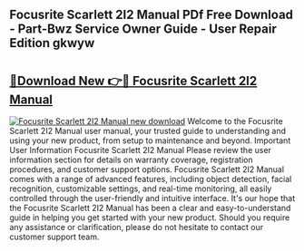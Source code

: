 ## Focusrite Scarlett 2I2 Manual PDf Free Download - Part-Bwz Service Owner Guide - User Repair Edition gkwyw

# <h2><a href="http://bc37754.oget.top/?id=Focusrite+Scarlett+2I2+Manual">🔗Download New 👉🔴 Focusrite Scarlett 2I2 Manual</a></h2>

[![Focusrite Scarlett 2I2 Manual new download](https://i.imgur.com/5g1atiW.png)](http://bc37754.oget.top/?id=Focusrite+Scarlett+2I2+Manual)
Welcome to the Focusrite Scarlett 2I2 Manual user manual, your trusted guide to understanding and using your new product, from setup to maintenance and beyond. Important User Information Focusrite Scarlett 2I2 Manual Please review the user information section for details on warranty coverage, registration procedures, and customer support options. Focusrite Scarlett 2I2 Manual comes with a range of advanced features, including object detection, facial recognition, customizable settings, and real-time monitoring, all easily controlled through the user-friendly and intuitive interface. It's our hope that the Focusrite Scarlett 2I2 Manual has been a clear and easy-to-understand guide in helping you get started with your new product. Should you require any assistance or clarification, please do not hesitate to contact our customer support team.
